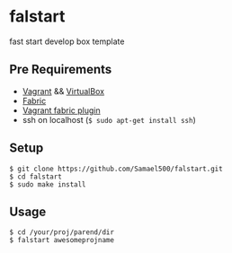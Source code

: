 falstart
========
fast start develop box template

Pre Requirements
----------------

- [Vagrant](https://www.vagrantup.com/downloads.html) && [VirtualBox](https://www.virtualbox.org/wiki/Downloads)
- [Fabric](https://github.com/fabric/fabric)
- [Vagrant fabric plugin](https://github.com/wutali/vagrant-fabric)
- ssh on localhost (`$ sudo apt-get install ssh`)

Setup
-----

```
$ git clone https://github.com/Samael500/falstart.git
$ cd falstart
$ sudo make install
```

Usage
-----

```
$ cd /your/proj/parend/dir
$ falstart awesomeprojname
```
